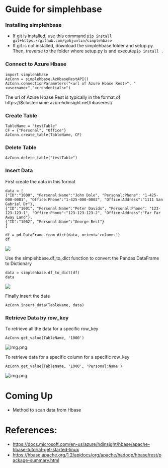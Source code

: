 # Guide for simplehbase

### Installing simplehbase
- If git is installed, use this command  `pip install git+https://github.com/gohjunlin/simplehbase`
- If git is not installed, download the simplehbase folder and setup.py. Then, traverse to the folder where setup.py is and execute`pip install .`

### Connect to Azure Hbase
    import simplehbhase
    AzConn = simplehbase.AzHbaseRestAPI()
    AzConn.connectionParameters("<url of Azure Hbase Rest>", "<username>","<crendentials>")
The url of Azure Hbase Rest is typically in the format of https://$clustername.azurehdinsight.net/hbaserest/

### Create Table
    TableName = "testTable"
    CF = {"Personal", "Office"}
    AzConn.create_table(TableName, CF)

### Delete Table
    AzConn.delete_table("testTable")

### Insert Data
First create the data in this format
    
    data = [
    {"ID":"1000", "Personal:Name":"John Dole", "Personal:Phone": "1-425-000-0001", "Office:Phone":"1-425-000-0002", "Office:Address":"1111 San Gabriel Dr"},
    {"ID":"1001", "Personal:Name":"Peter Davids", "Personal:Phone": "123-123-123-1", "Office:Phone":"123-123-123-2", "Office:Address":"Far Far Away Land"},
    {"ID":"1002", "Personal:Name":"George Best"}
    ]

    df = pd.DataFrame.from_dict(data, orient='columns')
    df
![](images/img1_dataframe.png)

Use the simplehbase.df_to_dict function to convert the Pandas DataFrame to Dictionary

    data = simplehbase.df_to_dict(df)
    data
![](images/img2_dictionary.png)

Finally insert the data

    AzConn.insert_data(TableName, data)

### Retrieve Data by row_key
To retrieve all the data for a specific row_key

    AzConn.get_value(TableName, '1000')
![img.png](images/img3_output_data1.png)


To retrieve data for a specific column for a specific row_key

    AzConn.get_value(TableName, '1000', 'Personal:Name')
![img.png](images/img4_output_data2.png)

# Coming Up
- Method to scan data from Hbase

# References:
- https://docs.microsoft.com/en-us/azure/hdinsight/hbase/apache-hbase-tutorial-get-started-linux
- https://hbase.apache.org/1.2/apidocs/org/apache/hadoop/hbase/rest/package-summary.html
